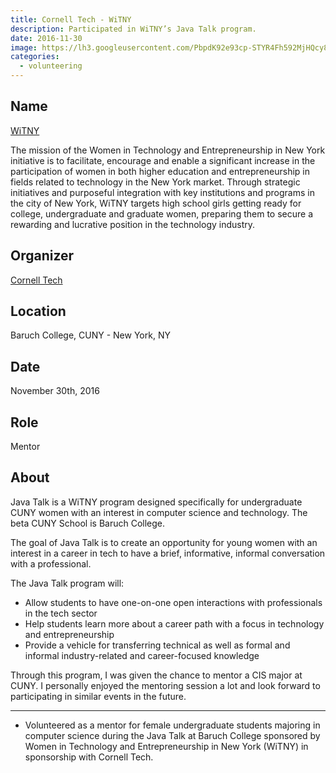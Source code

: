 ```yaml
---
title: Cornell Tech - WiTNY
description: Participated in WiTNY’s Java Talk program.
date: 2016-11-30
image: https://lh3.googleusercontent.com/PbpdK92e93cp-STYR4Fh592MjHQcy8S3h7r75Pzc9DZHwSC-QVAz3OSTJpPqXnIaSC6fbazxU-hIaHWiwI63OcDuu0eL1ozsJOsGtraxiIqP3NwCmo9LAaH1T-nIXIYu-Eu7KALSoNFhJSpMaop3uPBZIR7M62oCS15q0yzo9P37ba8ku7xsYDokga7kMlPD6reHYPrWs1hNICDw4LeaXHK1KqH8obdy5JCRD6JupT2GOpYQHjTmKBy40coQfo7PDatOokJNfjFbVF8KtnfPF0X8gQ2JQK3zQEIr0NBDQosfA2cpEuAxscEsTd56uamPi4Nn0hKZ0Ej5E8SpdqbvW0S_J3WjOXrYaapQNCcDgXpOctorSz-gYIBPEOgoGr2j5VD7GE78G0HhlbJZOpfpr_U3fDagUj_F287n3rQq-x3BtwfzERs1v_usxdGcUGaEp5mGU5mOlOB0yKXWVHE9J8GbzDqwpCromplKIttnoO1j3ICVDy8u1sAZrCRzdw1ITZ5p5R1ASHQjz_LDbME1At5Vd386rhF-Gzod0zQIebhyAqgRFe16mcFiqFHtfX2J1ydb7E06N7u_yFVn8vrJcU4Q_srkky6N0MLzCzmHrenPSDs2lxF1Wjehx9KudjEl=w1292-h969-no
categories:
  - volunteering
---
```


## Name

[WiTNY](https://tech.cornell.edu/impact/witny)

The mission of the Women in Technology and Entrepreneurship in New York initiative is to facilitate, encourage and enable a significant increase in the participation of women in both higher education and entrepreneurship in fields related to technology in the New York market. Through strategic initiatives and purposeful integration with key institutions and programs in the city of New York, WiTNY targets high school girls getting ready for college, undergraduate and graduate women, preparing them to secure a rewarding and lucrative position in the technology industry.

## Organizer

[Cornell Tech](https://tech.cornell.edu/)

## Location

Baruch College, CUNY - New York, NY

## Date

November 30th, 2016

## Role

Mentor

## About

Java Talk is a WiTNY program designed specifically for undergraduate CUNY women with an interest in computer science and technology. The beta CUNY School is Baruch College.

The goal of Java Talk is to create an opportunity for young women with an interest in a career in tech to have a brief, informative, informal conversation with a professional.

The Java Talk program will:

- Allow students to have one-on-one open interactions with professionals in the tech sector
- Help students learn more about a career path with a focus in technology and entrepreneurship
- Provide a vehicle for transferring technical as well as formal and informal industry-related and career-focused knowledge

Through this program, I was given the chance to mentor a CIS major at CUNY. I personally enjoyed the mentoring session a lot and look forward to participating in similar events in the future.

---

- Volunteered as a mentor for female undergraduate students majoring in computer science during the Java Talk at Baruch College sponsored by Women in Technology and Entrepreneurship in New York (WiTNY) in sponsorship with Cornell Tech.
